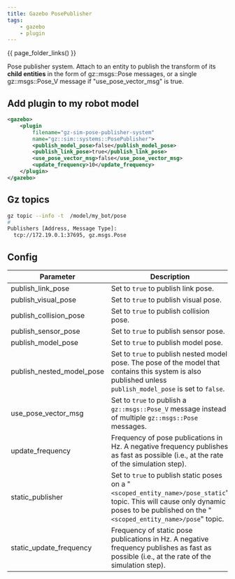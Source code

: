 ```yaml
---
title: Gazebo PosePublisher
tags:
    - gazebo
    - plugin
---
```


{{ page_folder_links() }}

Pose publisher system. Attach to an entity to publish the transform of its **child entities** in the form of gz::msgs::Pose messages, or a single gz::msgs::Pose_V message if "use_pose_vector_msg" is true. 


## Add plugin to my robot model


```xml title="add to my urdf"
<gazebo>
    <plugin
        filename="gz-sim-pose-publisher-system"
        name="gz::sim::systems::PosePublisher">
        <publish_model_pose>false</publish_model_pose>
        <publish_link_pose>true</publish_link_pose>
        <use_pose_vector_msg>false</use_pose_vector_msg>
        <update_frequency>10</update_frequency>
    </plugin>
</gazebo>
```

## Gz topics

```bash
gz topic --info -t  /model/my_bot/pose
#
Publishers [Address, Message Type]:
  tcp://172.19.0.1:37695, gz.msgs.Pose
```

## Config

| Parameter                   | Description |
|----------------------------|-------------|
| publish_link_pose          | Set to `true` to publish link pose. |
| publish_visual_pose        | Set to `true` to publish visual pose. |
| publish_collision_pose     | Set to `true` to publish collision pose. |
| publish_sensor_pose        | Set to `true` to publish sensor pose. |
| publish_model_pose         | Set to `true` to publish model pose. |
| publish_nested_model_pose  | Set to `true` to publish nested model pose. The pose of the model that contains this system is also published unless `publish_model_pose` is set to `false`. |
| use_pose_vector_msg        | Set to `true` to publish a `gz::msgs::Pose_V` message instead of multiple `gz::msgs::Pose` messages. |
| update_frequency           | Frequency of pose publications in Hz. A negative frequency publishes as fast as possible (i.e., at the rate of the simulation step). |
| static_publisher           | Set to `true` to publish static poses on a "`<scoped_entity_name>/pose_static`" topic. This will cause only dynamic poses to be published on the "`<scoped_entity_name>/pose`" topic. |
| static_update_frequency    | Frequency of static pose publications in Hz. A negative frequency publishes as fast as possible (i.e., at the rate of the simulation step). |

